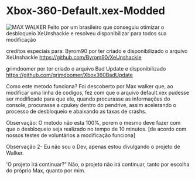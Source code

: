 # Xbox-360-Default.xex-Modded
![MAX WALKER](https://github.com/user-attachments/assets/b464d3ec-6dfc-468d-8425-a594949463ea)
 Feito por um brasileiro que conseguiu otimizar o desbloqueio XeUnshackle e resolveu disponibilizar para todos sua modificação

creditos especiais para: 
Byrom90 por ter criado e disponibilizado o arquivo XeUnshackle
https://github.com/Byrom90/XeUnshackle

grimdoomer por ter criado o arquivo Bad Update e disponibilizado
https://github.com/grimdoomer/Xbox360BadUpdate

Como este metodo funciona?
 Foi descoberto por Max walker que, ao modificar uma linha de codigos, fez com que o arquivo default.xex pudesse ser modificado para que ele, quando procurasse as informações do console, procurasse a cpukey dentro do pendrive, assim acelerando o processo de desbloqueio e abaixando as taxas de crashs.

 Observação: O metodo não esta 100%, porem o mesmo deve fazer com que o desbloqueio seja realizado no tempo de 10 minutos.
 [de acordo com nossos testes de voluntários a modificação funciona]

Observação 2- Eu não sou o Dev, apenas estou divulgando o projeto de Walker.

'O projeto irá continuar?"
Não, o projeto não irá continuar, tanto por escolha do próprio Max, quanto por mim.

 
